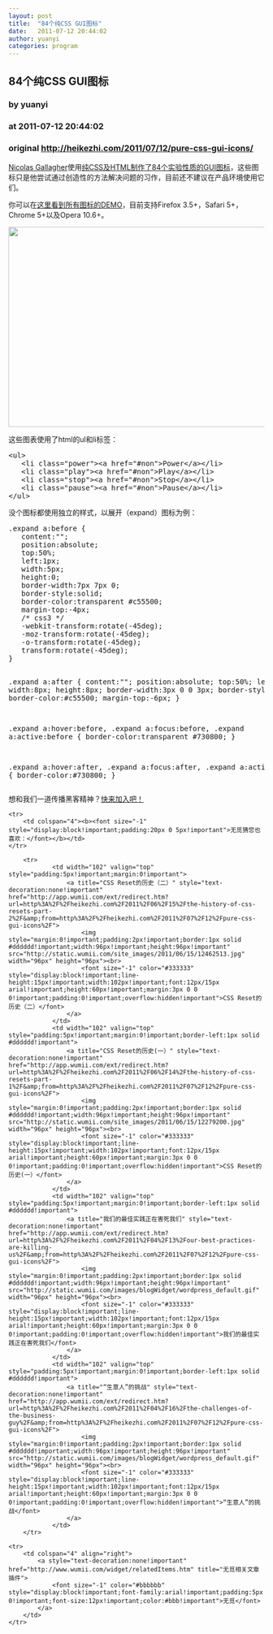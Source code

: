 ```yaml
---
layout: post
title:  "84个纯CSS GUI图标"
date:   2011-07-12 20:44:02
author: yuanyi
categories: program
---
```


## 84个纯CSS GUI图标
### by yuanyi
### at 2011-07-12 20:44:02
### original <http://heikezhi.com/2011/07/12/pure-css-gui-icons/>

<p><a href="http://nicolasgallagher.com/">Nicolas Gallagher</a>使用<a href="http://nicolasgallagher.com/pure-css-gui-icons/">纯CSS及HTML制作了84个实验性质的GUI图标</a>，这些图标只是他尝试通过创造性的方法解决问题的习作，目前还不建议在产品环境使用它们。</p>
<p>你可以在<a href="http://nicolasgallagher.com/pure-css-gui-icons/demo/">这里看到所有图标的DEMO</a>，目前支持Firefox 3.5+，Safari 5+，Chrome 5+以及Opera 10.6+。</p>
<p><img src="http://heikezhi.com/wp-content/uploads/2011/07/Screen-shot-2011-07-12-at-8.31.09-PM.png" alt="" title="Screen shot 2011-07-12 at 8.31.09 PM" width="528" height="394"></p>
<p>这些图表使用了html的ul和li标签：</p>
<pre name="code">
&lt;ul&gt;
   &lt;li class=&quot;power&quot;&gt;&lt;a href=&quot;#non&quot;&gt;Power&lt;/a&gt;&lt;/li&gt;
   &lt;li class=&quot;play&quot;&gt;&lt;a href=&quot;#non&quot;&gt;Play&lt;/a&gt;&lt;/li&gt;
   &lt;li class=&quot;stop&quot;&gt;&lt;a href=&quot;#non&quot;&gt;Stop&lt;/a&gt;&lt;/li&gt;
   &lt;li class=&quot;pause&quot;&gt;&lt;a href=&quot;#non&quot;&gt;Pause&lt;/a&gt;&lt;/li&gt;
&lt;/ul&gt;
</pre>
<p>没个图标都使用独立的样式，以展开（expand）图标为例：</p>
<pre name="code">
.expand a:before {
   content:"";
   position:absolute;
   top:50%;
   left:1px;
   width:5px;
   height:0;
   border-width:7px 7px 0;
   border-style:solid;
   border-color:transparent #c55500;
   margin-top:-4px;
   /* css3 */
   -webkit-transform:rotate(-45deg);
   -moz-transform:rotate(-45deg);
   -o-transform:rotate(-45deg);
   transform:rotate(-45deg);
}

.expand a:after {
   content:"";
   position:absolute;
   top:50%;
   left:5px;
   width:8px;
   height:8px;
   border-width:3px 0 0 3px;
   border-style:solid;
   border-color:#c55500;
   margin-top:-6px;
}

.expand a:hover:before,
.expand a:focus:before,
.expand a:active:before {
   border-color:transparent #730800;
}

.expand a:hover:after,
.expand a:focus:after,
.expand a:active:after {
   border-color:#730800;
}
</pre>
<p>想和我们一道传播黑客精神？<a href="http://heikezhi.com/join">快来加入吧！</a></p>
<table cellspacing="0" cellpadding="3" border="0" style="clear:both">
    
    <tr>
        <td colspan="4"><b><font size="-1" style="display:block!important;padding:20px 0 5px!important">无觅猜您也喜欢：</font></b></td>
    </tr>
    
        <tr>
                <td width="102" valign="top" style="padding:5px!important;margin:0!important">
                    <a title="CSS Reset的历史（二）" style="text-decoration:none!important" href="http://app.wumii.com/ext/redirect.htm?url=http%3A%2F%2Fheikezhi.com%2F2011%2F06%2F15%2Fthe-history-of-css-resets-part-2%2F&amp;from=http%3A%2F%2Fheikezhi.com%2F2011%2F07%2F12%2Fpure-css-gui-icons%2F">
                        <img style="margin:0!important;padding:2px!important;border:1px solid #dddddd!important;width:96px!important;height:96px!important" src="http://static.wumii.com/site_images/2011/06/15/12462513.jpg" width="96px" height="96px"><br>
                        <font size="-1" color="#333333" style="display:block!important;line-height:15px!important;width:102px!important;font:12px/15px arial!important;height:60px!important;margin:3px 0 0 0!important;padding:0!important;overflow:hidden!important">CSS Reset的历史（二）</font>
                    </a>
                </td>
                <td width="102" valign="top" style="padding:5px!important;margin:0!important;border-left:1px solid #dddddd!important">
                    <a title="CSS Reset的历史(一）" style="text-decoration:none!important" href="http://app.wumii.com/ext/redirect.htm?url=http%3A%2F%2Fheikezhi.com%2F2011%2F06%2F14%2Fthe-history-of-css-resets-part-1%2F&amp;from=http%3A%2F%2Fheikezhi.com%2F2011%2F07%2F12%2Fpure-css-gui-icons%2F">
                        <img style="margin:0!important;padding:2px!important;border:1px solid #dddddd!important;width:96px!important;height:96px!important" src="http://static.wumii.com/site_images/2011/06/15/12279200.jpg" width="96px" height="96px"><br>
                        <font size="-1" color="#333333" style="display:block!important;line-height:15px!important;width:102px!important;font:12px/15px arial!important;height:60px!important;margin:3px 0 0 0!important;padding:0!important;overflow:hidden!important">CSS Reset的历史(一）</font>
                    </a>
                </td>
                <td width="102" valign="top" style="padding:5px!important;margin:0!important;border-left:1px solid #dddddd!important">
                    <a title="我们的最佳实践正在害死我们" style="text-decoration:none!important" href="http://app.wumii.com/ext/redirect.htm?url=http%3A%2F%2Fheikezhi.com%2F2011%2F04%2F13%2Four-best-practices-are-killing-us%2F&amp;from=http%3A%2F%2Fheikezhi.com%2F2011%2F07%2F12%2Fpure-css-gui-icons%2F">
                        <img style="margin:0!important;padding:2px!important;border:1px solid #dddddd!important;width:96px!important;height:96px!important" src="http://static.wumii.com/images/blogWidget/wordpress_default.gif" width="96px" height="96px"><br>
                        <font size="-1" color="#333333" style="display:block!important;line-height:15px!important;width:102px!important;font:12px/15px arial!important;height:60px!important;margin:3px 0 0 0!important;padding:0!important;overflow:hidden!important">我们的最佳实践正在害死我们</font>
                    </a>
                </td>
                <td width="102" valign="top" style="padding:5px!important;margin:0!important;border-left:1px solid #dddddd!important">
                    <a title="“生意人”的挑战" style="text-decoration:none!important" href="http://app.wumii.com/ext/redirect.htm?url=http%3A%2F%2Fheikezhi.com%2F2011%2F04%2F16%2Fthe-challenges-of-the-business-guy%2F&amp;from=http%3A%2F%2Fheikezhi.com%2F2011%2F07%2F12%2Fpure-css-gui-icons%2F">
                        <img style="margin:0!important;padding:2px!important;border:1px solid #dddddd!important;width:96px!important;height:96px!important" src="http://static.wumii.com/images/blogWidget/wordpress_default.gif" width="96px" height="96px"><br>
                        <font size="-1" color="#333333" style="display:block!important;line-height:15px!important;width:102px!important;font:12px/15px arial!important;height:60px!important;margin:3px 0 0 0!important;padding:0!important;overflow:hidden!important">“生意人”的挑战</font>
                    </a>
                </td>
        </tr>
    
    <tr>
        <td colspan="4" align="right">
            <a style="text-decoration:none!important" href="http://www.wumii.com/widget/relatedItems.htm" title="无觅相关文章插件">
                <font size="-1" color="#bbbbbb" style="display:block!important;font-family:arial!important;padding:5px 0!important;font-size:12px!important;color:#bbb!important">无觅</font>
            </a>
        </td>
    </tr>
</table><img src="http://www1.feedsky.com/t1/539707804/heikezhi/feedsky/s.gif?r=http://heikezhi.com/2011/07/12/pure-css-gui-icons/" border="0" height="0" width="0">